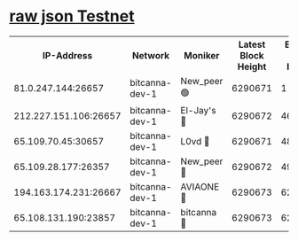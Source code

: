 [raw json Testnet](https://rpc-check.bcat.stavr.tech/bcat/rpc-bcat-result.json)
=


<table><tr><th>IP-Address</th><th>Network</th><th>Moniker</th><th>Latest Block Height</th><th>Earliest Block Height</th><th>Catching Up</th><th>Tx Index</th><th>Voting Power</th><th>Scan Time</th></tr><tr><td>81.0.247.144:26657</td><td>bitcanna-dev-1</td><td>New_peer 🟢</td><td>6290671</td><td>1</td><td>False</td><td>on</td><td>0</td><td>2024-02-04T12:32:35.208265744UTC</td></tr><tr><td>212.227.151.106:26657</td><td>bitcanna-dev-1</td><td>El-Jay's 🔴</td><td>6290672</td><td>4670391</td><td>False</td><td>on</td><td>2218164</td><td>2024-02-04T12:32:41.907179103UTC</td></tr><tr><td>65.109.70.45:30657</td><td>bitcanna-dev-1</td><td>L0vd 🔴</td><td>6290671</td><td>4828155</td><td>False</td><td>on</td><td>7920</td><td>2024-02-04T12:32:35.533353156UTC</td></tr><tr><td>65.109.28.177:26357</td><td>bitcanna-dev-1</td><td>New_peer 🔴</td><td>6290672</td><td>4952911</td><td>False</td><td>on</td><td>2237067</td><td>2024-02-04T12:32:42.231663826UTC</td></tr><tr><td>194.163.174.231:26667</td><td>bitcanna-dev-1</td><td>AVIAONE 🔴</td><td>6290673</td><td>6282321</td><td>False</td><td>on</td><td>1949865</td><td>2024-02-04T12:32:47.142109007UTC</td></tr><tr><td>65.108.131.190:23857</td><td>bitcanna-dev-1</td><td>bitcanna 🔴</td><td>6290673</td><td>6286673</td><td>False</td><td>off</td><td>82269</td><td>2024-02-04T12:32:42.632392335UTC</td></tr></table>
